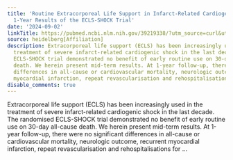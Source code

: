 ```yaml
---
title: 'Routine Extracorporeal Life Support in Infarct-Related Cardiogenic Shock:
  1-Year Results of the ECLS-SHOCK Trial'
date: '2024-09-02'
linkTitle: https://pubmed.ncbi.nlm.nih.gov/39219338/?utm_source=curl&utm_medium=rss&utm_campaign=pubmed-2&utm_content=1FakS-2QOkCT8HsMOQP1bCRQ4YzyumYOmxmF0moLsQ3dFB1E9V&fc=20220326224207&ff=20240902183516&v=2.18.0.post9+e462414
source: heidelberg[Affiliation]
description: Extracorporeal life support (ECLS) has been increasingly used in the
  treatment of severe infarct-related cardiogenic shock in the last decade. The randomised
  ECLS-SHOCK trial demonstrated no benefit of early routine use on 30-day all-cause
  death. We herein present mid-term results. At 1-year follow-up, there were no significant
  differences in all-cause or cardiovascular mortality, neurologic outcome, recurrent
  myocardial infarction, repeat revascularisation and rehospitalisations for ...
disable_comments: true
---
```

Extracorporeal life support (ECLS) has been increasingly used in the treatment of severe infarct-related cardiogenic shock in the last decade. The randomised ECLS-SHOCK trial demonstrated no benefit of early routine use on 30-day all-cause death. We herein present mid-term results. At 1-year follow-up, there were no significant differences in all-cause or cardiovascular mortality, neurologic outcome, recurrent myocardial infarction, repeat revascularisation and rehospitalisations for ...